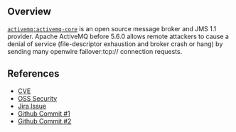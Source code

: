 ## Overview
[`activemq:activemq-core`](http://search.maven.org/#search%7Cga%7C1%7Ca%3A%22activemq-core%22) is an open source message broker and JMS 1.1 provider.
Apache ActiveMQ before 5.6.0 allows remote attackers to cause a denial of service (file-descriptor exhaustion and broker crash or hang) by sending many openwire failover:tcp:// connection requests.

## References
- [CVE](https://web.nvd.nist.gov/view/vuln/detail?vulnId=CVE-2011-4905)
- [OSS Security](http://openwall.com/lists/oss-security/2011/12/25/2)
- [Jira Issue](https://issues.apache.org/jira/browse/AMQ-3294)
- [Github Commit #1](https://github.com/apache/activemq/commit/9df9d3e89140b7329654ad5675259ec6f0c4b3a7)
- [Github Commit #2](https://github.com/apache/activemq/commit/3a71f8e33d0309cb0ca5b5758a8f251da205e757)
